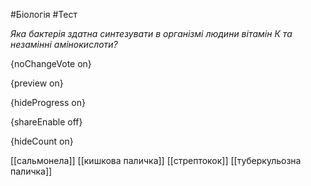 #Біологія #Тест

*Яка бактерія здатна синтезувати в організмі людини вітамін К та незамінні амінокислоти?*

{noChangeVote on}

{preview on}

{hideProgress on}

{shareEnable off}

{hideCount on}

[[сальмонела]]
[[кишкова паличка]]
[[стрептокок]]
[[туберкульозна паличка]]
